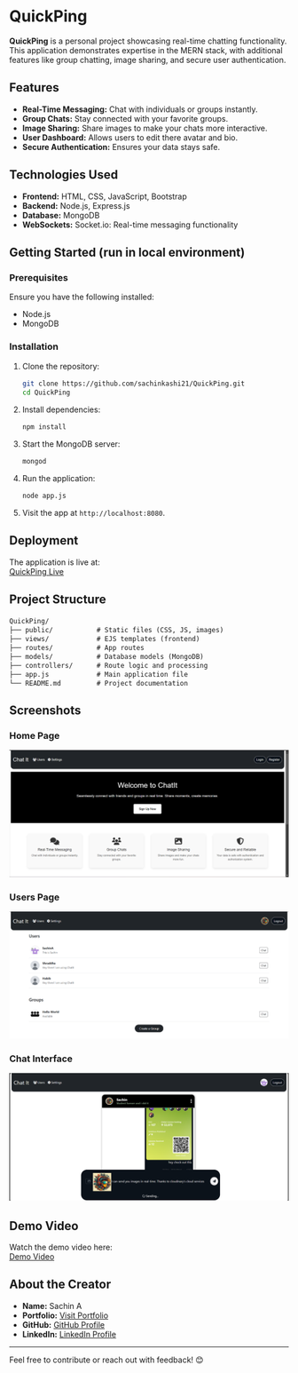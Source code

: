 # QuickPing

**QuickPing** is a personal project showcasing real-time chatting functionality. This application demonstrates expertise in the MERN stack, with additional features like group chatting, image sharing, and secure user authentication.

## Features

- **Real-Time Messaging:** Chat with individuals or groups instantly.
- **Group Chats:** Stay connected with your favorite groups.
- **Image Sharing:** Share images to make your chats more interactive.
- **User Dashboard:** Allows users to edit there avatar and bio.
- **Secure Authentication:** Ensures your data stays safe.

## Technologies Used

- **Frontend:** HTML, CSS, JavaScript, Bootstrap
- **Backend:** Node.js, Express.js
- **Database:** MongoDB
- **WebSockets:** Socket.io: Real-time messaging functionality

## Getting Started (run in local environment)

### Prerequisites
Ensure you have the following installed:
- Node.js
- MongoDB

### Installation

1. Clone the repository:
   ```bash
   git clone https://github.com/sachinkashi21/QuickPing.git
   cd QuickPing
   ```

2. Install dependencies:
   ```bash
   npm install
   ```

3. Start the MongoDB server:
   ```bash
   mongod
   ```

4. Run the application:
   ```bash
   node app.js
   ```

5. Visit the app at `http://localhost:8080`.

## Deployment

The application is live at:  
[QuickPing Live](https://your-deployment-link.com)

<!-- ## Guest Login Feature

QuickPing allows guest users to explore the app:
- Click the **"Continue as Guest"** button on the login page.
- One of 10 pre-configured guest accounts will be assigned automatically.
- Ensures a smooth, conflict-free guest user experience. -->

## Project Structure

```
QuickPing/
├── public/           # Static files (CSS, JS, images)
├── views/            # EJS templates (frontend)
├── routes/           # App routes
├── models/           # Database models (MongoDB)
├── controllers/      # Route logic and processing
├── app.js            # Main application file
└── README.md         # Project documentation
```

## Screenshots

### Home Page
![Home Page](https://raw.githubusercontent.com/sachinkashi21/QuickPing/main/public/images/Home.png)

### Users Page
![Users Page](https://raw.githubusercontent.com/sachinkashi21/QuickPing/main/public/images/Users.png)

### Chat Interface
![Chat Interface](https://raw.githubusercontent.com/sachinkashi21/QuickPing/main/public/images/Chats.png)

## Demo Video

Watch the demo video here:  
[Demo Video](https://your-demo-link.com)

## About the Creator

<!-- ![Creator Image](https://media.licdn.com/dms/image/v2/D5603AQHgNU7Ax9eIKg/profile-displayphoto-shrink_400_400/profile-displayphoto-shrink_400_400/0/1713442821809?e=1741219200&v=beta&t=ieZy84dhBjjjQDhMb7Idz08HaaxZrGTKGTt9kLCX93A) -->

- **Name:** Sachin A  
- **Portfolio:** [Visit Portfolio](https://sachin-kashi.onrender.com/)  
- **GitHub:** [GitHub Profile](https://github.com/sachinkashi21/)  
- **LinkedIn:** [LinkedIn Profile](https://www.linkedin.com/in/sachinkashi21/)  

<!-- ## License

This project is licensed under the MIT License. See the [LICENSE](LICENSE) file for details. -->

---

Feel free to contribute or reach out with feedback! 😊
